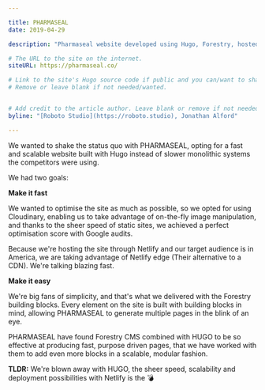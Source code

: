 ```yaml
---

title: PHARMASEAL
date: 2019-04-29

description: "Pharmaseal website developed using Hugo, Forestry, hosted and deployed by Netlify."

# The URL to the site on the internet.
siteURL: https://pharmaseal.co/

# Link to the site's Hugo source code if public and you can/want to share.
# Remove or leave blank if not needed/wanted.


# Add credit to the article author. Leave blank or remove if not needed/wanted.
byline: "[Roboto Studio](https://roboto.studio), Jonathan Alford"

---
```



We wanted to shake the status quo with PHARMASEAL, opting for a fast and scalable website built with Hugo instead of slower monolithic systems the competitors were using.

We had two goals:

**Make it fast**

We wanted to optimise the site as much as possible, so we opted for using Cloudinary, enabling us to take advantage of on-the-fly image manipulation, and thanks to the sheer speed of static sites, we achieved a perfect optimisation score with Google audits.

Because we're hosting the site through Netlify and our target audience is in America, we are taking advantage of Netlify edge (Their alternative to a CDN). We're talking blazing fast.

**Make it easy**

We're big fans of simplicity, and that's what we delivered with the Forestry building blocks. Every element on the site is built with building blocks in mind, allowing PHARMASEAL to generate multiple pages in the blink of an eye.

PHARMASEAL have found Forestry CMS combined with HUGO to be so effective at producing fast, purpose driven pages, that we have worked with them to add even more blocks in a scalable, modular fashion.

**TLDR:** We're blown away with HUGO, the sheer speed, scalability and deployment possibilities with Netlify is the 💣